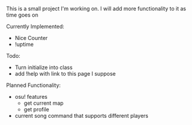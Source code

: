This is a small project I'm working on.
I will add more functionality to it as time goes on

Currently Implemented:
 - Nice Counter
 - !uptime

 
Todo:
 - Turn initialize into class
 - add !help with link to this page I suppose

Planned Functionality:
 - osu! features
	- get current map
	- get profile
 - current song command that supports different players